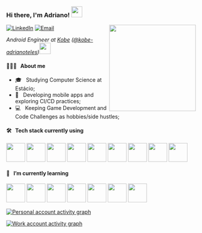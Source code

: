 <h3>Hi there, I'm Adriano! <img src="https://github.com/piyushP7pravin/piyushP7pravin/blob/master/Hi.gif" width="29px"></h3>

<img align='right' src="https://media.giphy.com/media/M9gbBd9nbDrOTu1Mqx/giphy.gif" width="230">

<p>
<a href="https://www.linkedin.com/in/adrianotelesc/"><img alt="LinkedIn" src="https://img.shields.io/badge/LinkedIn-0077B5?style=flat&logo=linkedin&logoColor=white"></a>
<a href="mailto:adriano.telesc@gmail.com"><img alt="Email" src="https://img.shields.io/badge/Gmail-D14836?style=flat&logo=gmail&logoColor=white"></a>
</p>

<p><em>Android Engineer at <a href="https://www.kobe.io/">Kobe</a> (<a href="https://github.com/kobe-adrianoteles">@kobe-adrianoteles</a>)<img src="https://media.giphy.com/media/WUlplcMpOCEmTGBtBW/giphy.gif" width="30"> 
  </em></p>

#### 👨🏻‍💻 &nbsp; About me

- 🎓 &nbsp; Studying Computer Science at Estácio;
- 🤔 &nbsp; Developing mobile apps and exploring CI/CD practices;
- 💻 &nbsp; Keeping Game Development and Code Challenges as hobbies/side hustles;

#### 🛠 &nbsp; Tech stack currently using

<a href="https://git-scm.com/" target="_blank"><img height="50" src="https://git-scm.com/images/logos/downloads/Git-Icon-1788C.png"></a>
<a href="https://developer.android.com/studio" target="_blank"><img height="50" src="https://www.thegoandroid.com/wp-content/uploads/2021/05/Untitled-10.png"></a>
<a href="https://kotlinlang.org" target="_blank"><img height="50" src="https://upload.wikimedia.org/wikipedia/commons/thumb/3/37/Kotlin_Icon_2021.svg/2048px-Kotlin_Icon_2021.svg.png"></a>
<a href="https://www.w3.org/XML/" target="_blank"><img height="50" src="https://upload.wikimedia.org/wikipedia/commons/c/c0/XML_icon.svg"></a>
<a href="https://gradle.org" target="_blank"><img height="50" src="https://avatars.githubusercontent.com/u/124156?s=400&v=4"></a>
<a href="https://www.sqlite.org/index.html" target="_blank"><img height="50" src="https://upload.wikimedia.org/wikipedia/commons/thumb/9/97/Sqlite-square-icon.svg/2048px-Sqlite-square-icon.svg.png"></a>
<a href="https://www.json.org/" target="_blank"><img height="50" src="https://upload.wikimedia.org/wikipedia/commons/thumb/c/c9/JSON_vector_logo.svg/2048px-JSON_vector_logo.svg.png"></a>
<a href="https://firebase.google.com" target="_blank"><img height="50" src="https://static.cdnlogo.com/logos/f/48/firebase.svg"></a>
<a href="https://www.bitrise.io/" target="_blank"><img height="50" src="https://seeklogo.com/images/B/bitrise-logo-F0A2C4935A-seeklogo.com.png"></a>

#### 🌱 &nbsp; I’m currently learning

<a href="https://flutter.dev" target="_blank"><img height="50" src="https://res.cloudinary.com/startup-grind/image/upload/c_fill,dpr_2.0,f_auto,g_center,h_1080,q_100,w_1080/v1/gcs/platform-data-dsc/events/flutter-logo-5086DD11C5-seeklogo.com__VSZGM68.png"></a>
<a href="https://dart.dev" target="_blank"><img height="50" src="https://seeklogo.com/images/D/dart-logo-FDA1939EC4-seeklogo.com.png"></a>
<a href="https://github.com/features/actions" target="_blank"><img height="50" src="https://avatars.githubusercontent.com/u/44036562?s=280&v=4"></a>
<a href="https://www.docker.com" target="_blank"><img height="50" src="https://www.docker.com/wp-content/uploads/2022/03/Moby-logo.png.webp"></a>
<a href="https://godotengine.org" target="_blank"><img height="50" src="https://upload.wikimedia.org/wikipedia/commons/thumb/6/6a/Godot_icon.svg/2048px-Godot_icon.svg.png"></a>
<a href="https://fastlane.tools" target="_blank"><img height="50" src="https://seeklogo.com/images/F/fastlane-logo-6CA0B0B428-seeklogo.com.png"></a>
<a href="https://www.ruby-lang.org/pt/" target="_blank"><img height="50" src="https://upload.wikimedia.org/wikipedia/commons/thumb/7/73/Ruby_logo.svg/1024px-Ruby_logo.svg.png"></a>

[![Personal account activity graph](https://activity-graph.herokuapp.com/graph?username=adrianotelesc&theme=github&custom_title=Personal%20Account%20Contribution%20Graph)](#)

[![Work account activity graph](https://activity-graph.herokuapp.com/graph?username=kobe-adrianoteles&theme=github&custom_title=Work%20Account%20Contribution%20Graph)](https://github.com/kobe-adrianoteles)


